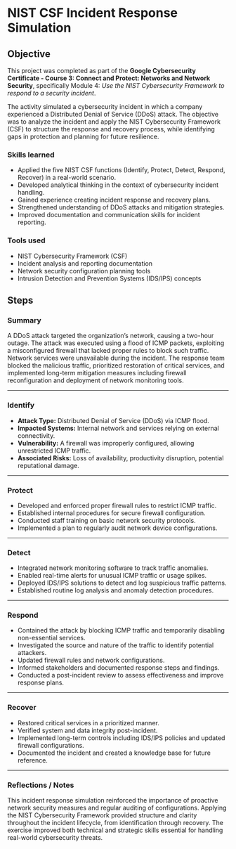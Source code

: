 # NIST CSF Incident Response Simulation

## Objective

This project was completed as part of the **Google Cybersecurity Certificate - Course 3: Connect and Protect: Networks and Network Security**, specifically Module 4: *Use the NIST Cybersecurity Framework to respond to a security incident*.

The activity simulated a cybersecurity incident in which a company experienced a Distributed Denial of Service (DDoS) attack. The objective was to analyze the incident and apply the NIST Cybersecurity Framework (CSF) to structure the response and recovery process, while identifying gaps in protection and planning for future resilience.

### Skills learned

- Applied the five NIST CSF functions (Identify, Protect, Detect, Respond, Recover) in a real-world scenario.
- Developed analytical thinking in the context of cybersecurity incident handling.
- Gained experience creating incident response and recovery plans.
- Strengthened understanding of DDoS attacks and mitigation strategies.
- Improved documentation and communication skills for incident reporting.

### Tools used

- NIST Cybersecurity Framework (CSF)
- Incident analysis and reporting documentation
- Network security configuration planning tools
- Intrusion Detection and Prevention Systems (IDS/IPS) concepts

## Steps

### Summary

A DDoS attack targeted the organization’s network, causing a two-hour outage. The attack was executed using a flood of ICMP packets, exploiting a misconfigured firewall that lacked proper rules to block such traffic. Network services were unavailable during the incident. The response team blocked the malicious traffic, prioritized restoration of critical services, and implemented long-term mitigation measures including firewall reconfiguration and deployment of network monitoring tools.

---

### Identify

- **Attack Type:** Distributed Denial of Service (DDoS) via ICMP flood.
- **Impacted Systems:** Internal network and services relying on external connectivity.
- **Vulnerability:** A firewall was improperly configured, allowing unrestricted ICMP traffic.
- **Associated Risks:** Loss of availability, productivity disruption, potential reputational damage.

---

### Protect

- Developed and enforced proper firewall rules to restrict ICMP traffic.
- Established internal procedures for secure firewall configuration.
- Conducted staff training on basic network security protocols.
- Implemented a plan to regularly audit network device configurations.

---

### Detect

- Integrated network monitoring software to track traffic anomalies.
- Enabled real-time alerts for unusual ICMP traffic or usage spikes.
- Deployed IDS/IPS solutions to detect and log suspicious traffic patterns.
- Established routine log analysis and anomaly detection procedures.

---

### Respond

- Contained the attack by blocking ICMP traffic and temporarily disabling non-essential services.
- Investigated the source and nature of the traffic to identify potential attackers.
- Updated firewall rules and network configurations.
- Informed stakeholders and documented response steps and findings.
- Conducted a post-incident review to assess effectiveness and improve response plans.

---

### Recover

- Restored critical services in a prioritized manner.
- Verified system and data integrity post-incident.
- Implemented long-term controls including IDS/IPS policies and updated firewall configurations.
- Documented the incident and created a knowledge base for future reference.

---

### Reflections / Notes

This incident response simulation reinforced the importance of proactive network security measures and regular auditing of configurations. Applying the NIST Cybersecurity Framework provided structure and clarity throughout the incident lifecycle, from identification through recovery. The exercise improved both technical and strategic skills essential for handling real-world cybersecurity threats.
